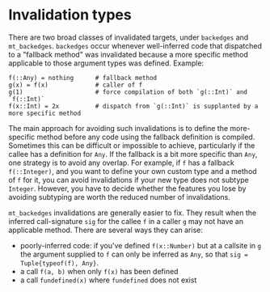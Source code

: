 # Invalidation types

There are two broad classes of invalidated targets, under `backedges` and `mt_backedges`. `backedges` occur whenever well-inferred code that dispatched to a "fallback method" was invalidated because a more specific method applicable to those argument types was defined. Example:

```
f(::Any) = nothing      # fallback method
g(x) = f(x)             # caller of f
g(1)                    # force compilation of both `g(::Int)` and `f(::Int)`
f(x::Int) = 2x          # dispatch from `g(::Int)` is supplanted by a more specific method
```

The main approach for avoiding such invalidations is to define the more-specific method before any code using the fallback definition is compiled. Sometimes this can be difficult or impossible to achieve, particularly if the callee has a definition for `Any`. If the fallback is a bit more specific than `Any`, one strategy is to avoid any overlap. For example, if `f` has a fallback `f(::Integer)`, and you want to define your own custom type and a method of `f` for it, you can avoid invalidations if your new type does not subtype `Integer`. However, you have to decide whether the features you lose by avoiding subtyping are worth the reduced number of invalidations.

`mt_backedges` invalidations are generally easier to fix. They result when the inferred call-signature `sig` for the callee `f` in a caller `g` may not have an applicable method. There are several ways they can arise:

- poorly-inferred code: if you've defined `f(x::Number)` but at a callsite in `g` the argument supplied to `f` can only be inferred as `Any`, so that `sig = Tuple{typeof(f), Any}`.
- a call `f(a, b)` when only `f(x)` has been defined
- a call `fundefined(x)` where `fundefined` does not exist
